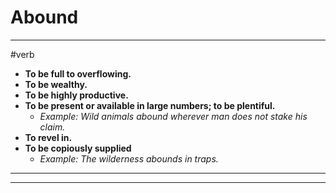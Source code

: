 # Abound
---
#verb
- **To be full to overflowing.**
- **To be wealthy.**
- **To be highly productive.**
- **To be present or available in large numbers; to be plentiful.**
	- _Example: Wild animals abound wherever man does not stake his claim._
- **To revel in.**
- **To be copiously supplied**
	- _Example: The wilderness abounds in traps._
---
---
